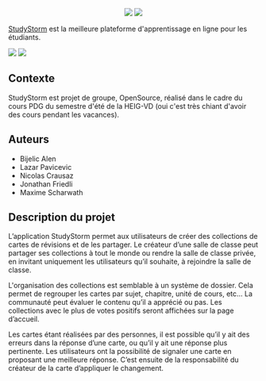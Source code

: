 <div align="center">
  <img src="https://user-images.githubusercontent.com/6887819/186343424-9262d753-1b96-410f-bd3d-5d3b3eea4518.svg" \>
  <img src="https://user-images.githubusercontent.com/6887819/186343452-a07e99be-9483-40ab-bf2a-5db76404a4b1.svg" \>
</div>

[StudyStorm](https://studystorm.net) est la meilleure plateforme d'apprentissage en ligne pour les étudiants.

[![](https://img.shields.io/badge/licence-MIT-blue.svg)](https://opensource.org/licenses/MIT)
![](https://img.shields.io/badge/version-1.0.0-blue.svg)

## Contexte
StudyStorm est projet de groupe, OpenSource, réalisé dans le cadre du cours PDG du semestre d'été de la HEIG-VD (oui c'est très chiant d'avoir des cours pendant les vacances).

## Auteurs

- Bijelic Alen
- Lazar Pavicevic
- Nicolas Crausaz
- Jonathan Friedli
- Maxime Scharwath

## Description du projet
L’application StudyStorm permet aux utilisateurs de créer des collections de cartes de révisions et de les partager. Le créateur d’une salle de classe peut partager ses collections à tout le monde ou rendre la salle de classe privée, en invitant uniquement les utilisateurs qu’il souhaite, à rejoindre la salle de classe.

L'organisation des collections est semblable à un système de dossier. Cela permet de regrouper les cartes par sujet, chapitre, unité de cours, etc… La communauté peut évaluer le contenu qu’il a apprécié ou pas. Les collections avec le plus de votes positifs seront affichées sur la page d’accueil.

Les cartes étant réalisées par des personnes, il est possible qu’il y ait des erreurs dans la réponse d’une carte, ou qu’il y ait une réponse plus pertinente. Les utilisateurs ont la possibilité de signaler une carte en proposant une meilleure réponse. C’est ensuite de la responsabilité du créateur de la carte d’appliquer le changement.
